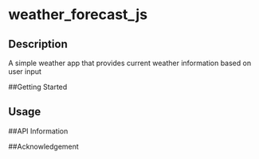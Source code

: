 # weather_forecast_js

## Description
A simple weather app that provides current weather information based on user input

##Getting Started

## Usage 

##API Information

##Acknowledgement
